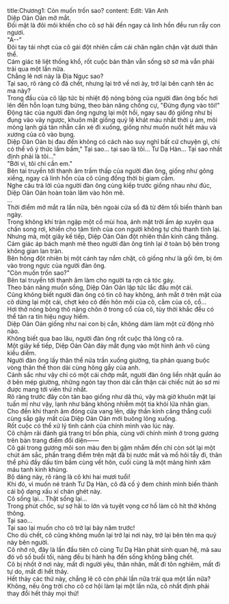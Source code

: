 title:Chương1: Còn muốn trốn sao?
content:
Edit: Vân Anh<br>Diệp Oản Oản mở mắt.<br>Đối mặt là đôi môi khiến cho cô sợ hãi đến ngay cả linh hồn đều run rẩy con ngươi.<br>"A--"<br>Đôi tay tái nhợt của cô gái đột nhiên cầm cái chăn ngăn chặn vật dưới thân thể.<br>Cảm giác tê liệt thống khổ, rốt cuộc bản thân vẫn sống sờ sờ mà vẫn phải trải qua một lần nữa.<br>Chẳng lẽ nơi này là Địa Ngục sao?<br>Tại sao, rõ ràng cô đã chết, nhưng lại trở về nơi ày, trở lại bên cạnh tên ác ma này?<br>Trong đầu của cô lập tức bị nhiệt độ nóng bỏng của người đàn ông bốc hơi lên đến hỗn loạn tưng bừng, theo bản năng chống cự, "Đừng đụng vào tôi!"<br>Động tác của người đàn ông ngưng lại một hồi, ngay sau đó giống như bị đụng vào vảy ngược, khuôn mặt giống quỷ lệ khát máu nhất thời u ám, môi mỏng lạnh giá tàn nhẫn cắn xé đi xuống, giống như muốn nuốt hết máu và xương của cô vào bụng.<br>Diệp Oản Oản bị đau đến không có cách nào suy nghĩ bất cứ chuyện gì, chỉ có thể vô ý thức lầm bầm," Tại sao... tại sao là tôi... Tư Dạ Hàn... Tại sao nhất định phải là tôi..."<br>"Bởi vì, tôi chỉ cần em."<br>Bên tai truyền tới thanh âm trầm thấp của người đàn ông, giống như gông xiềng, ngay cả linh hồn của cô cũng đồng thời bị giam cầm.<br>Nghe câu trả lời của người đàn ông cùng kiếp trước giống nhau như đúc, Diệp Oản Oản hoàn toàn lâm vào hôn mê.<br>...<br>Thời điểm mở mắt ra lần nữa, bên ngoài cửa sổ đã từ đêm tối biến thành ban ngày.<br>Trong không khí tràn ngập một cổ mùi hoa, ánh mặt trời ấm áp xuyên qua chấn song rơi, khiến cho tâm tình của con người không tự chủ thanh tĩnh lại.<br>Nhưng mà, một giây kế tiếp, Diệp Oản Oản đột nhiên thần kinh căng thẳng.<br>Cảm giác áp bách mạnh mẽ theo người đàn ông tỉnh lại ở toàn bộ bên trong không gian lan tràn.<br>Bên hông đột nhiên bị một cánh tay nắm chặt, cô giống như là gối ôm, bị ôm vào trong ngực của người đàn ông.<br>"Còn muốn trốn sao?"<br>Bên tai truyền tới thanh âm làm cho người ta rợn cả tóc gáy.<br>Theo bản năng muốn sống, Diệp Oản Oản lập tức lắc đầu một cái.<br>Cũng không biết người đàn ông có tin cô hay không, ánh mắt ở trên mặt của cô dừng lại một cái, chợt kéo cô đến hôn môi của cô, cằm của cô, cổ...<br>Hơi thở nóng bỏng thô nặng chôn ở trong cổ của cô, tùy thời khắc đều có thể tản ra tín hiệu nguy hiểm.<br>Diệp Oản Oản giống như nai con bị cắn, không dám làm một cử động nhỏ nào.<br>Không biết qua bao lâu, người đàn ông rốt cuộc thả lỏng cô ra.<br>Một giây kế tiếp, Diệp Oản Oản đáy mắt đụng vào một hình ảnh vô cùng kiều diễm.<br>Người đàn ông lấy thân thể nửa trần xuống giường, tia phản quang buộc vòng thân thể thon dài cùng hông gầy của anh.<br>Cảnh sắc như vậy chỉ có một cái chớp mắt, người đàn ông liền nhặt quần áo ở bên mép giường, những ngón tay thon dài cẩn thận cài chiếc nút áo sơ mi được mang tới viên thứ nhất.<br>Rõ ràng trước đây còn tàn bạo giống như dã thú, vậy mà giờ khuôn mặt lại tuấn mĩ như vậy, lạnh như băng không nhiễm một tia khói lửa nhân gian.<br>Cho đến khi thanh âm đóng cửa vang lên, dây thần kinh căng thẳng cuối cùng sắp gãy mất của Diệp Oản Oản mới buông lỏng xuống.<br>Rốt cuộc có thể xử lý tình cảnh của chính mình vào lúc này.<br>Cô chậm rãi đánh giá trang trí bốn phía, cùng với chính mình ở trong gương trên bàn trang điểm đối diện——<br>Cô gái trong gương môi son màu đen bị gậm nhắm đến chỉ còn sót lại một chút ám sắc, phấn trang điểm trên mặt đã bị nước mắt và mồ hôi tẩy đi, thân thể phủ đầy dấu tím bầm cùng vết hôn, cuối cùng là một mảng hình xăm máu tanh kinh khủng.<br>Bộ dáng này, rõ ràng là cô khi hai mươi tuổi!<br>Khi đó, vì muốn né tránh Tư Dạ Hàn, cô đã cố ý đem chính mình biến thành cái bộ dạng xấu xí chán ghét này.<br>Cô sống lại... Thật sống lại...<br>Trong phút chốc, sự sợ hãi to lớn và tuyệt vọng cơ hồ làm cô hít thở không thông.<br>Tại sao...<br>Tại sao lại muốn cho cô trở lại bảy năm trước!<br>Cho dù chết, cô cũng không muốn lại trở lại nơi này, trở lại bên tên ma quỷ này bên người.<br>Cô nhớ rõ, đây là lần đầu tiên cô cùng Tư Dạ Hàn phát sinh quan hệ, mà sau đó vô số buổi tối, nàng đều bị hành hạ đến sống không bằng chết.<br>Cô bị nhốt ở nơi này, mất đi người yêu, thân nhân, mất đi tôn nghiêm, mất đi tự do, mất đi hết thảy.<br>Hết thảy các thứ này, chẳng lẽ cô còn phải lần nữa trải qua một lần nữa?<br>Không, nếu ông trời cho cô cơ hội làm lại một lần nữa, cô nhất định phải thay đổi hết thảy mọi thứ!